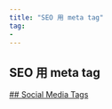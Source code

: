 ```yaml
---
title: "SEO 用 meta tag"
tag: 
- 
---
```


##  SEO 用 meta tag
[## Social Media Tags](https://www.metatags.org/all-meta-tags-overview/the-important-meta-tags/social-media-metatags/)